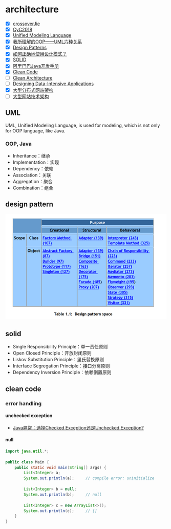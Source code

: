 # architecture

- [x] [crossoverJie](https://github.com/crossoverJie)
- [x] [CyC2018](https://github.com/CyC2018)
- [x] [Unified Modeling Language](https://en.wikipedia.org/wiki/Unified_Modeling_Language)
- [x] [我所理解的OOP——UML六种关系](http://www.cnblogs.com/dolphinX/p/3296681.html)
- [x] [Design Patterns](https://book.douban.com/subject/1436745/)
- [x] [如何正确地使用设计模式？](https://www.zhihu.com/question/23757906/answer/25567356)
- [x] [SOLID](https://en.wikipedia.org/wiki/SOLID)
- [x] [阿里巴巴Java开发手册](https://book.douban.com/subject/27605355/)
- [x] [Clean Code](https://book.douban.com/subject/3032825/)
- [ ] [Clean Architecture](https://book.douban.com/subject/26915970/)
- [ ] [Designing Data-Intensive Applications](https://book.douban.com/subject/26197294/)
- [x] [大型分布式网站架构](http://www.cnblogs.com/itfly8/category/756114.html)
- [ ] [大型网站技术架构](https://book.douban.com/subject/25723064/)

## UML

UML, Unified Modeling Language, is used for modeling, which is not only for OOP language, like Java.

### OOP, Java

- Inheritance：继承
- Implementation：实现
- Dependency：依赖
- Association：关联
- Aggregation：聚合
- Combination：组合

## design pattern

![1](https://github.com/gaoxinge/something/blob/master/architecture/1.png)

## solid

- Single Responsibility Principle：单一责任原则
- Open Closed Principle：开放封闭原则
- Liskov Substitution Principle：里氏替换原则
- Interface Segregation Principle：接口分离原则
- Dependency Inversion Principle：依赖倒置原则

## clean code

### error handling

#### unchecked exception

- [Java异常：选择Checked Exception还是Unchecked Exception?](https://blog.csdn.net/kingzone_2008/article/details/8535287)

#### null

```java
import java.util.*;

public class Main {
    public static void main(String[] args) {
        List<Integer> a;
        System.out.println(a);     // compile error: uninitialize
        
        List<Integer> b = null;
        System.out.println(b);     // null
        
        List<Integer> c = new ArrayList<>();
        System.out.println(c);     // []
    }
}
```